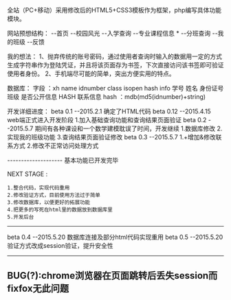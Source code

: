 全站（PC+移动）采用修改后的HTML5+CSS3模板作为框架，php编写具体功能模块。

网站预想结构：
--首页
--校园风光
--入学查询
  --专业课程信息 *
  --分班查询
  --我的班级
--反馈

我的想法：
1、抛弃传统的账号密码，通过使用者查询时输入的数据用一定的方式生成字符串作为登陆凭证，并且将该页面存为书签，下次直接访问该书签即可验证使用者身份。
2、手机端尽可能的简单，突出方便实用的特点。

数据库：
字段 ：xh     name   idnumber    class         isopen          hash       info
      学号   姓名   身份证号    班级          是否公开信息    HASH       联系信息
hash ：mdb(md5(idnumber)+string)

开发详细进度：
beta 0.1  --2015.2.1      确定了HTML代码
beta 0.12 --2015.4.15     web端正式进入开发阶段
					        1.加入基础查询功能和查询结果页面验证
beta 0.2  --2015.5.7      期间有各种课设和一个数学建模耽误了时间，开发继续
					        1.数据库修改
					        2.实现我的班级功能
					        3.查询结果页面验证修改
beta 0.3  --2015.5.7 		1.+增加&修改联系方式
							2.修改不正常访问处理方式

--------------------	  基本功能已开发完毕

NEXT STAGE :

	1.整合代码，实现代码重用
	2.修改验证方式，目前使用方法过于简单
	3.修改数据库，以便更好的拓展功能
	4.把更多的写死在html里的数据放到数据库里
	5.开发后台

--------------------

beta 0.4  --2015.5.20 	   数据库连接及部分html代码实现重用
beta 0.5  --2015.5.20      验证方式改成session验证，提升安全性

--------------------
BUG(?):chrome浏览器在页面跳转后丢失session而fixfox无此问题
--------------------